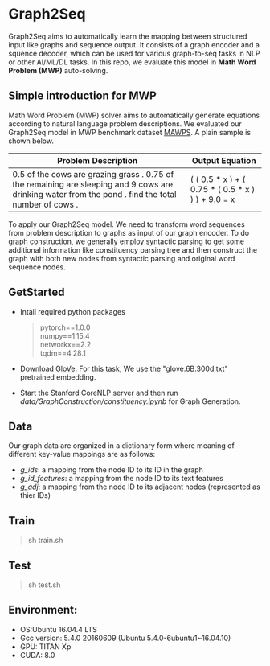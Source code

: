 # Graph2Seq
Graph2Seq aims to automatically learn the mapping between structured input like graphs and sequence output. It consists of a graph encoder and a squence decoder, which can be used for various graph-to-seq tasks in NLP or other AI/ML/DL tasks. In this repo, we evaluate this model in **Math Word Problem (MWP)** auto-solving.

## Simple introduction for MWP
Math Word Problem (MWP) solver aims to automatically generate  equations according to natural language problem descriptions. We evaluated our Graph2Seq model in MWP benchmark dataset [MAWPS](https://www.aclweb.org/anthology/N16-1136). A plain sample is shown below.

| Problem Description | Output Equation |
|-|-|
| 0.5 of the cows are grazing grass . 0.75 of the remaining are sleeping and 9 cows are drinking water from the pond . find the total number of cows . | ( ( 0.5 * x ) + ( 0.75 * ( 0.5 * x ) ) ) + 9.0 = x |


To apply our Graph2Seq model. We need to transform word sequences from problem description to graphs as input of our graph encoder. To do graph construction, we generally employ syntactic parsing to get some additional information like constituency parsing tree and then construct the graph with both new nodes from syntactic parsing and original word sequence nodes.

## GetStarted

- Intall required python packages
  
  > pytorch==1.0.0  
  > numpy==1.15.4  
  > networkx==2.2  
  > tqdm==4.28.1  

- Download [GloVe](http://nlp.stanford.edu/data/glove.6B.zip). For this task, We use the "glove.6B.300d.txt" pretrained embedding.
- Start the Stanford CoreNLP server and then run *data/GraphConstruction/constituency.ipynb* for Graph Generation.

## Data

Our graph data are organized in a dictionary form where meaning of different key-value mappings are as follows:

- *g_ids*: a mapping from the node ID to its ID in the graph
- *g_id_features*: a mapping from the node ID to its text features
- *g_adj*: a mapping from the node ID to its adjacent nodes (represented as thier IDs)


## Train
> sh train.sh

## Test
> sh test.sh

## Environment:

* OS:Ubuntu 16.04.4 LTS  
* Gcc version: 5.4.0 20160609 (Ubuntu 5.4.0-6ubuntu1~16.04.10)  
* GPU: TITAN Xp
* CUDA: 8.0 